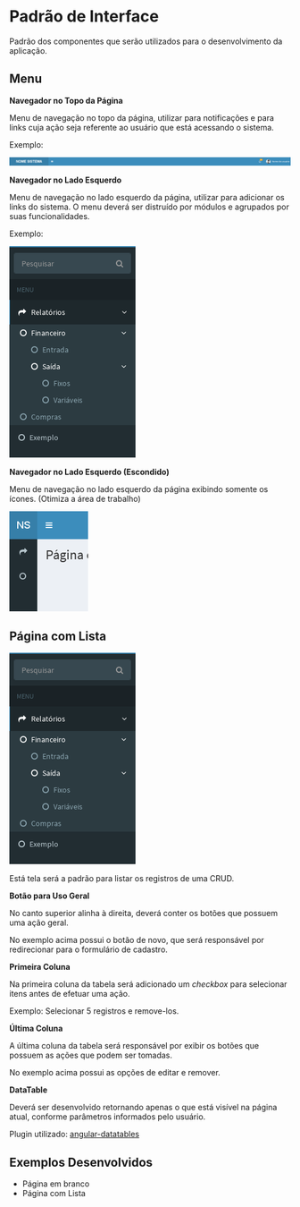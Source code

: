 # Padrão de Interface

Padrão dos componentes que serão utilizados para o desenvolvimento da aplicação.

## Menu

**Navegador no Topo da Página**

Menu de navegação no topo da página, utilizar para notificações e para links cuja ação seja referente ao usuário que está acessando o sistema.

Exemplo:

![Exemplo Menu Escondido](https://github.com/kelvinpalves/arquitetura-front-end/blob/master/interface/imagens/menu-topo.png "Exemplo de Menu Escondido")

**Navegador no Lado Esquerdo**

Menu de navegação no lado esquerdo da página, utilizar para adicionar os links do sistema. O menu deverá ser distruído por módulos e agrupados por suas funcionalidades.

Exemplo:

![Exemplo Menu Escondido](https://github.com/kelvinpalves/arquitetura-front-end/blob/master/interface/imagens/menu.png "Exemplo de Menu Escondido")

**Navegador no Lado Esquerdo (Escondido)**

Menu de navegação no lado esquerdo da página exibindo somente os ícones. (Otimiza a área de trabalho)

![Exemplo Menu Escondido](https://github.com/kelvinpalves/arquitetura-front-end/blob/master/interface/imagens/menu-escondido.png "Exemplo de Menu Escondido")

## Página com Lista

![Exemplo de Imagem Com Lista](https://github.com/kelvinpalves/arquitetura-front-end/blob/master/interface/imagens/menu.png "Exemplo de Imagem com Lista")

Está tela será a padrão para listar os registros de uma CRUD.

**Botão para Uso Geral**

No canto superior alinha à direita, deverá conter os botões que possuem uma ação geral.

No exemplo acima possui o botão de novo, que será responsável por redirecionar para o formulário de cadastro.

**Primeira Coluna**

Na primeira coluna da tabela será adicionado um *checkbox* para selecionar itens antes de efetuar uma ação.

Exemplo: Selecionar 5 registros e remove-los.

**Última Coluna**

A última coluna da tabela será responsável por exibir os botões que possuem as ações que podem ser tomadas.

No exemplo acima possui as opções de editar e remover.

**DataTable**

Deverá ser desenvolvido retornando apenas o que está visível na página atual, conforme parâmetros informados pelo usuário.

Plugin utilizado: [angular-datatables](https://l-lin.github.io/angular-datatables/)

## Exemplos Desenvolvidos

*	Página em branco
*	Página com Lista